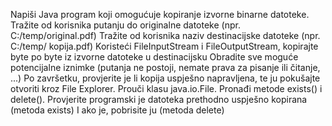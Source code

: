 Napiši Java program koji omogućuje kopiranje izvorne binarne datoteke.
Tražite od korisnika putanju do originalne datoteke (npr. C:/temp/original.pdf)
Tražite od korisnika naziv destinacijske datoteke (npr. C:/temp/ kopija.pdf)
Koristeći FileInputStream i FileOutputStream, kopirajte byte po byte iz izvorne datoteke u destinacijsku
Obradite sve moguće potencijalne iznimke (putanja ne postoji, nemate prava za pisanje ili čitanje, ...)
Po završetku, provjerite je li kopija uspješno napravljena, te ju pokušajte otvoriti kroz File Explorer.
Prouči klasu java.io.File. Pronađi metode exists() i delete(). Provjerite programski je datoteka prethodno uspješno kopirana (metoda exists) I ako je, pobrisite ju (metoda delete)
